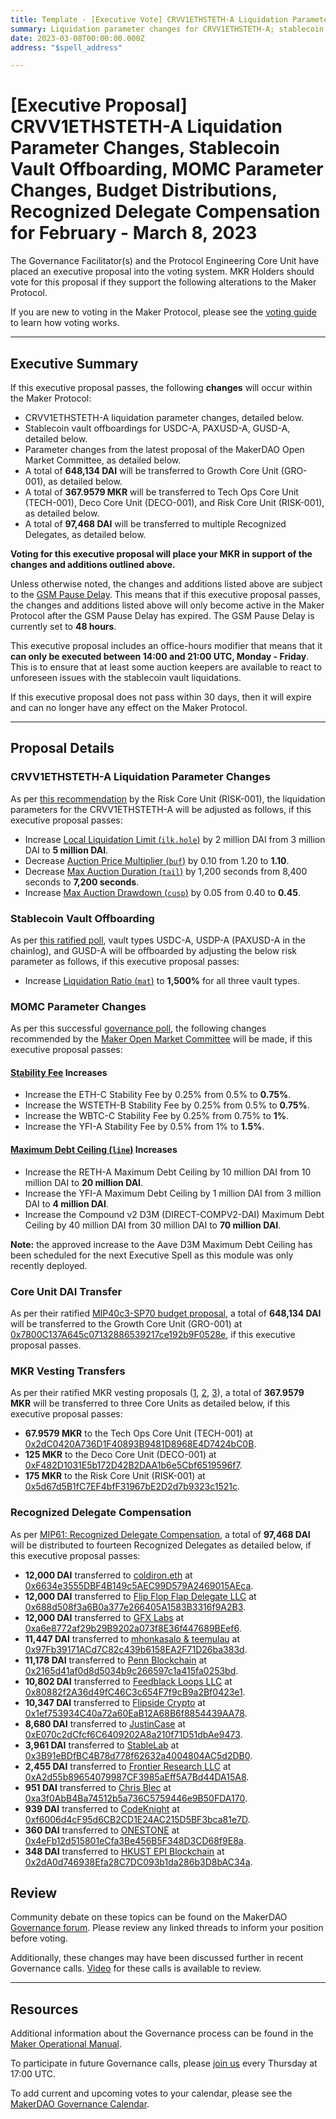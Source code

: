 ```yaml
---
title: Template - [Executive Vote] CRVV1ETHSTETH-A Liquidation Parameter Changes, Stablecoin Vault Offboarding, MOMC Parameter Changes, Budget Distributions, Recognized Delegate Compensation for February - March 8, 2023
summary: Liquidation parameter changes for CRVV1ETHSTETH-A; stablecoin vault offboarding for USDC-A, PAXUSD-A, and GUSD-A; MOMC parameter changes; DAI budget transfer for GRO-001; MKR vesting transfers for TECH-001, DECO-001, and RISK-001; Recognized Delegate compensation for February.
date: 2023-03-08T00:00:00.000Z
address: "$spell_address"

---
```

# [Executive Proposal] CRVV1ETHSTETH-A Liquidation Parameter Changes, Stablecoin Vault Offboarding, MOMC Parameter Changes, Budget Distributions, Recognized Delegate Compensation for February - March 8, 2023

The Governance Facilitator(s) and the Protocol Engineering Core Unit have placed an executive proposal into the voting system. MKR Holders should vote for this proposal if they support the following alterations to the Maker Protocol.

If you are new to voting in the Maker Protocol, please see the [voting guide](https://manual.makerdao.com/governance/voting-in-makerdao/on-chain-governance) to learn how voting works.

---

## Executive Summary

If this executive proposal passes, the following **changes** will occur within the Maker Protocol:
- CRVV1ETHSTETH-A liquidation parameter changes, detailed below.
- Stablecoin vault offboardings for USDC-A, PAXUSD-A, GUSD-A, detailed below.
- Parameter changes from the latest proposal of the MakerDAO Open Market Committee, as detailed below.
- A total of **648,134 DAI** will be transferred to Growth Core Unit (GRO-001), as detailed below.
- A total of **367.9579 MKR** will be transferred to Tech Ops Core Unit (TECH-001), Deco Core Unit (DECO-001), and Risk Core Unit (RISK-001), as detailed below.
- A total of **97,468 DAI** will be transferred to multiple Recognized Delegates, as detailed below.

**Voting for this executive proposal will place your MKR in support of the changes and additions outlined above.**

Unless otherwise noted, the changes and additions listed above are subject to the [GSM Pause Delay](https://manual.makerdao.com/parameter-index/core/param-gsm-pause-delay). This means that if this executive proposal passes, the changes and additions listed above will only become active in the Maker Protocol after the GSM Pause Delay has expired. The GSM Pause Delay is currently set to **48 hours**.

This executive proposal includes an office-hours modifier that means that it **can only be executed between 14:00 and 21:00 UTC, Monday - Friday**. This is to ensure that at least some auction keepers are available to react to unforeseen issues with the stablecoin vault liquidations.

If this executive proposal does not pass within 30 days, then it will expire and can no longer have any effect on the Maker Protocol.

---

## Proposal Details

### CRVV1ETHSTETH-A Liquidation Parameter Changes

As per [this recommendation](https://forum.makerdao.com/t/crvv1ethsteth-a-liquidation-parameters-adjustment/20020) by the Risk Core Unit (RISK-001), the liquidation parameters for the CRVV1ETHSTETH-A will be adjusted as follows, if this executive proposal passes:

- Increase [Local Liquidation Limit (`ilk.hole`)](https://manual.makerdao.com/parameter-index/collateral-auction/param-local-liquidation-limit) by 2 million DAI from 3 million DAI to **5 million DAI**.
- Decrease [Auction Price Multiplier (`buf`)](https://manual.makerdao.com/parameter-index/collateral-auction/param-auction-price-multiplier) by 0.10 from 1.20 to **1.10**.
- Decrease [Max Auction Duration (`tail`)](https://manual.makerdao.com/parameter-index/collateral-auction/param-max-auction-duration) by 1,200 seconds from 8,400 seconds to **7,200 seconds**.
- Increase [Max Auction Drawdown (`cusp`)](https://manual.makerdao.com/parameter-index/collateral-auction/param-max-auction-drawdown) by 0.05 from 0.40 to **0.45**.

### Stablecoin Vault Offboarding

As per [this ratified poll](https://vote.makerdao.com/polling/QmemXoCi), vault types USDC-A, USDP-A (PAXUSD-A in the chainlog), and GUSD-A will be offboarded by adjusting the below risk parameter as follows, if this executive proposal passes:

- Increase [Liquidation Ratio (`mat`)](https://manual.makerdao.com/parameter-index/vault-risk/param-liquidation-ratio) to **1,500%** for all three vault types.

### MOMC Parameter Changes

As per this successful [governance poll](https://vote.makerdao.com/polling/QmXGgakY), the following changes recommended by the [Maker Open Market Committee](https://forum.makerdao.com/t/parameter-proposal-group-makerdao-open-market-committee/7355) will be made, if this executive proposal passes:

#### [Stability Fee](https://manual.makerdao.com/parameter-index/vault-risk/param-stability-fee) Increases

- Increase the ETH-C Stability Fee by 0.25% from 0.5% to **0.75%**.
- Increase the WSTETH-B Stability Fee by 0.25% from 0.5% to **0.75%**.
- Increase the WBTC-C Stability Fee by 0.25% from 0.75% to **1%**.
- Increase the YFI-A Stability Fee by 0.5% from 1% to **1.5%**.

#### [Maximum Debt Ceiling (`line`)](https://manual.makerdao.com/module-index/module-dciam#maximum-debt-ceiling-line) Increases

- Increase the RETH-A Maximum Debt Ceiling by 10 million DAI from 10 million DAI to **20 million DAI**.
- Increase the YFI-A Maximum Debt Ceiling by 1 million DAI from 3 million DAI to **4 million DAI**.
- Increase the Compound v2 D3M (DIRECT-COMPV2-DAI) Maximum Debt Ceiling by 40 million DAI from 30 million DAI to **70 million DAI**.

**Note:** the approved increase to the Aave D3M Maximum Debt Ceiling has been scheduled for the next Executive Spell as this module was only recently deployed.

### Core Unit DAI Transfer

As per their ratified [MIP40c3-SP70 budget proposal](https://mips.makerdao.com/mips/details/MIP40c3SP70), a total of **648,134 DAI** will be transferred to the Growth Core Unit (GRO-001) at [0x7800C137A645c07132886539217ce192b9F0528e](https://etherscan.io/address/0x7800C137A645c07132886539217ce192b9F0528e), if this executive proposal passes.

### MKR Vesting Transfers

As per their ratified MKR vesting proposals ([1](https://mips.makerdao.com/mips/details/MIP40c3SP54), [2](https://mips.makerdao.com/mips/details/MIP40c3SP36), [3](https://mips.makerdao.com/mips/details/MIP40c3SP25)), a total of **367.9579 MKR** will be transferred to three Core Units as detailed below, if this executive proposal passes:

- **67.9579 MKR** to the Tech Ops Core Unit (TECH-001) at [0x2dC0420A736D1F40893B9481D8968E4D7424bC0B](https://etherscan.io/address/0x2dC0420A736D1F40893B9481D8968E4D7424bC0B).
- **125 MKR** to the Deco Core Unit (DECO-001) at [0xF482D1031E5b172D42B2DAA1b6e5Cbf6519596f7](https://etherscan.io/address/0xF482D1031E5b172D42B2DAA1b6e5Cbf6519596f7).
- **175 MKR** to the Risk Core Unit (RISK-001) at [0x5d67d5B1fC7EF4bfF31967bE2D2d7b9323c1521c](https://etherscan.io/address/0x5d67d5B1fC7EF4bfF31967bE2D2d7b9323c1521c).

### Recognized Delegate Compensation

As per [MIP61: Recognized Delegate Compensation](https://mips.makerdao.com/mips/details/MIP61), a total of **97,468 DAI** will be distributed to fourteen Recognized Delegates as detailed below, if this executive proposal passes:

- **12,000 DAI** transferred to [coldiron.eth](https://vote.makerdao.com/address/0xb4b82978fce6d26a22dea7e653bb9ce8e14f8056) at [0x6634e3555DBF4B149c5AEC99D579A2469015AEca](https://etherscan.io/address/0x6634e3555DBF4B149c5AEC99D579A2469015AEca).
- **12,000 DAI** transferred to [Flip Flop Flap Delegate LLC](https://vote.makerdao.com/address/0x0f4be9f208c552a6b04d9a1222f385785f95beaa) at [0x688d508f3a6B0a377e266405A1583B3316f9A2B3](https://etherscan.io/address/0x688d508f3a6B0a377e266405A1583B3316f9A2B3).
- **12,000 DAI** transferred to [GFX Labs](https://vote.makerdao.com/address/0x869147940842bb1aa4c40e60c5e583f4911f2e02) at [0xa6e8772af29b29B9202a073f8E36f447689BEef6](https://etherscan.io/address/0xa6e8772af29b29B9202a073f8E36f447689BEef6).
- **11,447 DAI** transferred to [mhonkasalo & teemulau](https://vote.makerdao.com/address/0xaa19f47e6acb02df88efa9f023f2a38412069902) at [0x97Fb39171ACd7C82c439b6158EA2F71D26ba383d](https://etherscan.io/address/0x97Fb39171ACd7C82c439b6158EA2F71D26ba383d).
- **11,178 DAI** transferred to [Penn Blockchain](https://vote.makerdao.com/address/0x7ddb50a5b15aea7e7cf9ac8e55a7f9fd9d05ecc6) at [0x2165d41af0d8d5034b9c266597c1a415fa0253bd](https://etherscan.io/address/0x2165d41af0d8d5034b9c266597c1a415fa0253bd).
- **10,802 DAI** transferred to [Feedblack Loops LLC](https://vote.makerdao.com/address/0x92e1ca8b69a44bb17afa92838da68fc41f12250a) at [0x80882f2A36d49fC46C3c654F7f9cB9a2Bf0423e1](https://etherscan.io/address/0x80882f2A36d49fC46C3c654F7f9cB9a2Bf0423e1).
- **10,347 DAI** transferred to [Flipside Crypto](https://vote.makerdao.com/address/0x222d46d1229036c7bb6ea3f453406792ca3c3ea2) at [0x1ef753934C40a72a60EaB12A68B6f8854439AA78](https://etherscan.io/address/0x1ef753934C40a72a60EaB12A68B6f8854439AA78).
- **8,680 DAI** transferred to [JustinCase](https://vote.makerdao.com/address/0x4e324f2327fa3e567d802ddcf655f7188eb62754) at [0xE070c2dCfcf6C6409202A8a210f71D51dbAe9473](https://etherscan.io/address/0xE070c2dCfcf6C6409202A8a210f71D51dbAe9473).
- **3,961 DAI** transferred to [StableLab](https://vote.makerdao.com/address/0x4c28d8402ac01e5d623e4a5438535369770fe407) at [0x3B91eBDfBC4B78d778f62632a4004804AC5d2DB0](https://etherscan.io/address/0x3B91eBDfBC4B78d778f62632a4004804AC5d2DB0).
- **2,455 DAI** transferred to [Frontier Research LLC](https://vote.makerdao.com/address/0x316090e23cc44e70245ba9846404413aca2df16f) at [0xA2d55b89654079987CF3985aEff5A7Bd44DA15A8](https://etherscan.io/address/0xA2d55b89654079987CF3985aEff5A7Bd44DA15A8).
- **951 DAI** transferred to [Chris Blec](https://vote.makerdao.com/address/0x2c511d932c5a6fe4071262d49bfc018cfbaaa1f5) at [0xa3f0AbB4Ba74512b5a736C5759446e9B50FDA170](https://etherscan.io/address/0xa3f0AbB4Ba74512b5a736C5759446e9B50FDA170).
- **939 DAI** transferred to [CodeKnight](https://vote.makerdao.com/address/0xe89f973a19cd76c3e5e236062668e43042176638) at [0xf6006d4cF95d6CB2CD1E24AC215D5BF3bca81e7D](https://etherscan.io/address/0xf6006d4cF95d6CB2CD1E24AC215D5BF3bca81e7D).
- **360 DAI** transferred to [ONESTONE](https://vote.makerdao.com/address/0x9301f3bb7a71ab4d46b17bd1f8254142fa8f26ad) at [0x4eFb12d515801eCfa3Be456B5F348D3CD68f9E8a](https://etherscan.io/address/0x4eFb12d515801eCfa3Be456B5F348D3CD68f9E8a).
- **348 DAI** transferred to [HKUST EPI Blockchain](https://vote.makerdao.com/address/0x925016c2367802632cabdf13b5fc2c1bdc2c301a) at [0x2dA0d746938Efa28C7DC093b1da286b3D8bAC34a](https://etherscan.io/address/0x2dA0d746938Efa28C7DC093b1da286b3D8bAC34a).
 
## Review

Community debate on these topics can be found on the MakerDAO [Governance forum](https://forum.makerdao.com/). Please review any linked threads to inform your position before voting.

Additionally, these changes may have been discussed further in recent Governance calls. [Video](https://www.youtube.com/playlist?list=PLLzkWCj8ywWNq5-90-Id6VPSsrk4OWVan) for these calls is available to review.

---

## Resources

Additional information about the Governance process can be found in the [Maker Operational Manual](https://manual.makerdao.com).

To participate in future Governance calls, please [join us](https://forum.makerdao.com/tag/pubcall-:-governance-and-risk) every Thursday at 17:00 UTC.

To add current and upcoming votes to your calendar, please see the [MakerDAO Governance Calendar](https://manual.makerdao.com/makerdao/calendars/governance-calendar).
